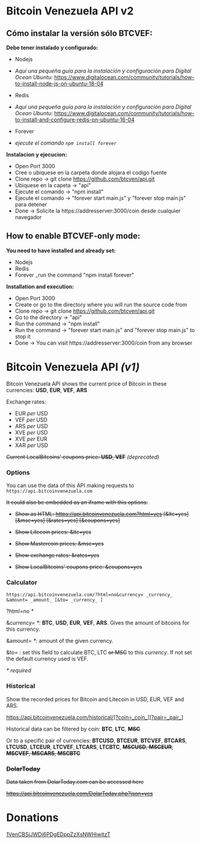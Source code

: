 Bitcoin Venezuela API v2
===

## Cómo instalar la versión sólo BTCVEF:

**Debe tener instalado y configurado:**

* Nodejs

 * *Aquí una pequeña guía para la instalación y configuración para Digital Ocean Ubuntu:*
  https://www.digitalocean.com/community/tutorials/how-to-install-node-js-on-ubuntu-18-04

* Redis

 * *Aquí una pequeña guía para la instalación y configuración para Digital Ocean Ubuntu:*
  https://www.digitalocean.com/community/tutorials/how-to-install-and-configure-redis-on-ubuntu-16-04

* Forever
 
 * *ejecute el comando `npm install forever`*

**Instalacion y ejecucion:**

- Open Port 3000
- Cree o ubiquese en la carpeta donde alojara el codigo fuente
- Clone repo -> git clone https://github.com/btcven/api.git
- Ubiquese en la capeta -> "api"
- Ejecute el comando -> "npm install"
- Ejecute el comando -> "forever start main.js" y "forever stop main.js" para detener
- Done -> Solicite la https://addresserver:3000/coin desde cualquier navegador

## How to enable BTCVEF-only mode:

**You need to have installed and already set:**
- Nodejs
- Redis
- Forever
 _run the command "npm install forever"

**Installation and execution:**

- Open Port 3000
- Create or go to the directory where you will run the source code from
- Clone repo -> git clone https://github.com/btcven/api.git
- Go to the directory -> "api"
- Run the command -> "npm install"
- Run the command -> "forever start main.js" and "forever stop main.js" to stop it
- Done -> You can visit https://addresserver:3000/coin from any browser


Bitcoin Venezuela API *(v1)*
===
Bitcoin Venezuela API shows the current price of Bitcoin in these currencies: **USD**, **EUR**, **VEF**, **ARS**

Exchange rates:

- EUR _per_ USD
- VEF _per_ USD
- ARS _per_ USD
- XVE _per_ USD
- XVE _per_ EUR
- XAR _per_ USD

~~Current LocalBitcoins' coupons price: **USD**, **VEF**~~ *(deprecated)*

### Options

You can use the data of this API making requests to `https://api.bitcoinvenezuela.com`

~~It could also be embedded as an iframe with this options:~~

- ~~Show as HTML: https://api.bitcoinvenezuela.com?html=yes [&ltc=yes] [&msc=yes] [&rates=yes] [&coupons=yes]~~

- ~~Show Litecoin prices: &ltc=yes~~

- ~~Show Mastercoin prices: &msc=yes~~

- ~~Show exchange rates: &rates=yes~~

- ~~Show LocalBitcoins' coupons price: &coupons=yes~~


### Calculator

`https://api.bitcoinvenezuela.com/?html=no&currency= _currency_ &amount= _amount_ [&to= _currency_ ]`

?html=no _*_

&currency= _*_: **BTC**, **USD**, **EUR**, **VEF**, **ARS**. Gives the amount of bitcoins for this currency.

&amount= _*_: amount of the given currency.

&to= : set this field to calculate BTC, LTC ~~or MSC~~ to this _currency_. If not set the default currency used is VEF.

_* required_

### Historical

Show the recorded prices for Bitcoin and Litecoin in USD, EUR, VEF and ARS.

https://api.bitcoinvenezuela.com/historical/[?coin=_coin_][?pair=_pair_]

Historical data can be filtered by coin: **BTC**, **LTC**, ~~**MSC**~~

Or to a specific pair of currencies: **BTCUSD**, **BTCEUR**, **BTCVEF**, **BTCARS**, **LTCUSD**, **LTCEUR**, **LTCVEF**, **LTCARS**, **LTCBTC**, ~~**MSCUSD**, **MSCEUR**, **MSCVEF**, **MSCARS**, **MSCBTC**~~


### ~~DolarToday~~

~~Data taken from DolarToday.com can be accessed here~~

~~https://api.bitcoinvenezuela.com/DolarToday.php?json=yes~~


# Donations

<a href="bitcoin:1VenCBSjJWDi6PDgEDppZzXsNWHiwitzT">1VenCBSjJWDi6PDgEDppZzXsNWHiwitzT</a>
